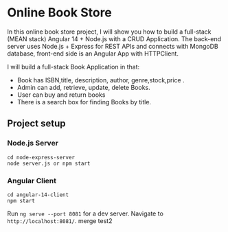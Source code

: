 # Online Book Store

In this online book store project, I will show you how to build a full-stack (MEAN stack) Angular 14 + Node.js with a CRUD Application. The back-end server uses Node.js + Express for REST APIs and connects with MongoDB database, front-end side is an Angular App with HTTPClient.

I will build a full-stack Book Application in that:

- Book has ISBN,title, description, author, genre,stock,price .
- Admin can add, retrieve, update, delete Books.
- User can buy and return books
- There is a search box for finding Books by title.



## Project setup

### Node.js Server
```
cd node-express-server
node server.js or npm start
```

### Angular Client
```
cd angular-14-client
npm start
```
Run `ng serve --port 8081` for a dev server. Navigate to `http://localhost:8081/`.
merge test2